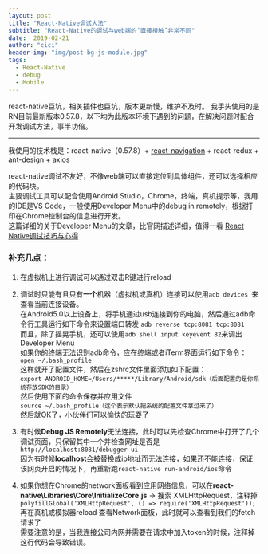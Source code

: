 ```yaml
---
layout: post
title: "React-Native调试大法"
subtitle: "React-Native的调试与web端的‘直接接触’非常不同"
date:  2019-02-21
author: "cici"
header-img: "img/post-bg-js-module.jpg"
tags:
  - React-Native
  - debug
  - Mobile
---
```


react-native巨坑，相关插件也巨坑，版本更新慢，维护不及时。
我手头使用的是RN目前最新版本0.57.8，以下均为此版本环境下遇到的问题，在解决问题时配合开发调试方法，事半功倍。

----------


我使用的技术栈是：react-native（0.57.8）+ [react-navigation](https://reactnavigation.org/zh-Hans/) + react-redux + ant-design + axios

react-native调试不友好，不像web端可以直接定位到具体组件，还可以选择相应的代码块。
<br>
主要调试工具可以配合使用Android Studio，Chrome，终端，真机提示等，我用的IDE是VS Code，一般使用Developer Menu中的debug in remotely，根据打印在Chrome控制台的信息进行开发。
<br>
这篇详细的关于Developer Menu的文章，比官网描述详细，值得一看
[React Native调试技巧与心得
](https://www.jianshu.com/p/30e1d7d99a9e)<br>

### 补充几点：

1. 在虚拟机上进行调试可以通过双击R键进行reload<br>

2. 调试时只能有且只有**一个**机器（虚拟机或真机）连接可以使用`adb devices `来查看当前连接设备。<br>
在Android5.0以上设备上，将手机通过usb连接到你的电脑，然后通过adb命令行工具运行如下命令来设置端口转发
`adb reverse tcp:8081 tcp:8081`<br>
而且，除了摇晃手机，还可以使用`adb shell input keyevent 82`来调出Developer Menu<br>
如果你的终端无法识别adb命令，应在终端或者iTerm界面运行如下命令：<br>
`open ~/.bash_profile`<br>
这样就开了配置文件，然后在zshrc文件里面添加如下配置：<br>
`export ANDROID_HOME=/Users/*****/Library/Android/sdk（后面配置的是你系统存放SDK的目录）`<br>
然后使用下面的命令保存并应用文件<br>
`source ~/.bash_profile（这个表示默认把系统的配置文件拿过来了）`<br>
然后就OK了，小伙伴们可以愉快的玩耍了<br>

3. 有时候**Debug JS Remotely**无法连接，此时可以先检查Chrome中打开了几个调试页面，只保留其中一个并检查网址是否是` http://localhost:8081/debugger-ui` <br>
因为有时候**localhost**会被替换成ip地址而无法连接，如果还不能连接，保证该网页开启的情况下，再重新跑`react-native run-android/ios`命令<br>

4. 如果你想在Chrome的network面板看到应用网络信息，可以在**react-native\Libraries\Core\InitializeCore.js** -> 搜索 XMLHttpRequest，注释掉 `polyfillGlobal('XMLHttpRequest', () => require('XMLHttpRequest'));`
再在真机或模拟器reload  查看Network面板，此时就可以查看到我们的fetch请求了<br>
需要注意的是，当我连接公司内网并需要在请求中加入token的时候，注释掉这行代码会导致错误。

 